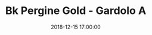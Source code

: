 ---
title: Bk Pergine Gold - Gardolo A
date: 2018-12-15 17:00:00
squadra-a: Bc Gardolo A
punteggio-a: 
squadra-b: Bk Pergine Gold
punteggio-b: 
partite/squadra: under-18-18-19
luogo: Palestra ''Garbari''
categoria: under 18
---